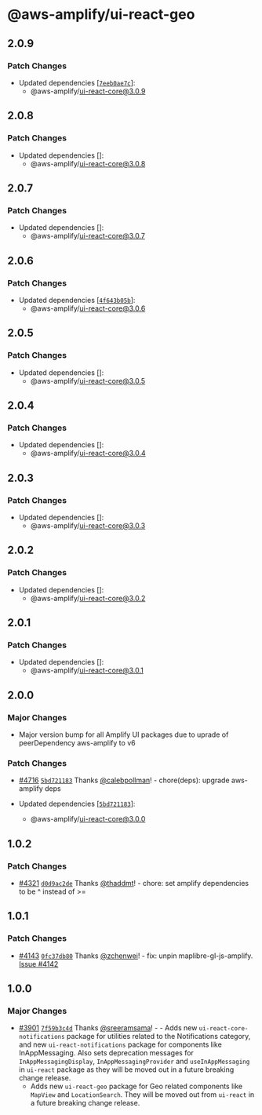 # @aws-amplify/ui-react-geo

## 2.0.9

### Patch Changes

- Updated dependencies [[`7eeb0ae7c`](https://github.com/aws-amplify/amplify-ui/commit/7eeb0ae7c0ee651a0a2ec0e6e945732219dbacf2)]:
  - @aws-amplify/ui-react-core@3.0.9

## 2.0.8

### Patch Changes

- Updated dependencies []:
  - @aws-amplify/ui-react-core@3.0.8

## 2.0.7

### Patch Changes

- Updated dependencies []:
  - @aws-amplify/ui-react-core@3.0.7

## 2.0.6

### Patch Changes

- Updated dependencies [[`4f643b05b`](https://github.com/aws-amplify/amplify-ui/commit/4f643b05b010901226bf200f8d0b06601d0ecab5)]:
  - @aws-amplify/ui-react-core@3.0.6

## 2.0.5

### Patch Changes

- Updated dependencies []:
  - @aws-amplify/ui-react-core@3.0.5

## 2.0.4

### Patch Changes

- Updated dependencies []:
  - @aws-amplify/ui-react-core@3.0.4

## 2.0.3

### Patch Changes

- Updated dependencies []:
  - @aws-amplify/ui-react-core@3.0.3

## 2.0.2

### Patch Changes

- Updated dependencies []:
  - @aws-amplify/ui-react-core@3.0.2

## 2.0.1

### Patch Changes

- Updated dependencies []:
  - @aws-amplify/ui-react-core@3.0.1

## 2.0.0

### Major Changes

- Major version bump for all Amplify UI packages due to uprade of peerDependency aws-amplify to v6

### Patch Changes

- [#4716](https://github.com/aws-amplify/amplify-ui/pull/4716) [`5bd721183`](https://github.com/aws-amplify/amplify-ui/commit/5bd72118342c4a3040c13e923024d476a643a795) Thanks [@calebpollman](https://github.com/calebpollman)! - chore(deps): upgrade aws-amplify deps

- Updated dependencies [[`5bd721183`](https://github.com/aws-amplify/amplify-ui/commit/5bd72118342c4a3040c13e923024d476a643a795)]:
  - @aws-amplify/ui-react-core@3.0.0

## 1.0.2

### Patch Changes

- [#4321](https://github.com/aws-amplify/amplify-ui/pull/4321) [`d0d9ac2de`](https://github.com/aws-amplify/amplify-ui/commit/d0d9ac2de9714c5e3d020bdac486291c50761441) Thanks [@thaddmt](https://github.com/thaddmt)! - chore: set amplify dependencies to be ^ instead of >=

## 1.0.1

### Patch Changes

- [#4143](https://github.com/aws-amplify/amplify-ui/pull/4143) [`0fc37db80`](https://github.com/aws-amplify/amplify-ui/commit/0fc37db80d1259b88683feb9ac21e11fc297ff00) Thanks [@zchenwei](https://github.com/zchenwei)! - fix: unpin maplibre-gl-js-amplify. [Issue #4142](https://github.com/aws-amplify/amplify-ui/issues/4142)

## 1.0.0

### Major Changes

- [#3901](https://github.com/aws-amplify/amplify-ui/pull/3901) [`7f59b3c4d`](https://github.com/aws-amplify/amplify-ui/commit/7f59b3c4dd27205a35c1b07ddc0f06a0db9de776) Thanks [@sreeramsama](https://github.com/sreeramsama)! - - Adds new `ui-react-core-notifications` package for utilities related to the Notifications category, and new `ui-react-notifications` package for components like InAppMessaging. Also sets deprecation messages for `InAppMessagingDisplay`, `InAppMessagingProvider` and `useInAppMessaging` in `ui-react` package as they will be moved out in a future breaking change release.
  - Adds new `ui-react-geo` package for Geo related components like `MapView` and `LocationSearch`. They will be moved out from `ui-react` in a future breaking change release.
